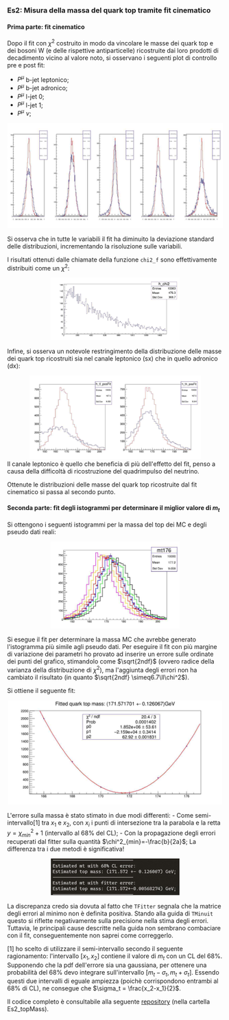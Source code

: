 ### Es2: Misura della massa del quark top tramite fit cinematico

#### Prima parte: fit cinematico
Dopo il fit con $\chi^2$ costruito in modo da vincolare le masse dei quark top e dei bosoni W (e delle rispettive antiparticelle) ricostruite dai loro prodotti di decadimento vicino al valore noto, si osservano i seguenti plot di controllo pre e post fit:
- $P^\mu$ b-jet leptonico;
- $P^\mu$ b-jet adronico;
- $P^\mu$ l-jet 0;
- $P^\mu$ l-jet 1;
- $P^\mu$ $\nu$;

<center>
<img src="c_reso.jpg" alt="drawing" width="700"/>
</center>

Si osserva che in tutte le variabili il fit ha diminuito la deviazione standard delle distribuzioni, incrementando la risoluzione sulle variabili.

I risultati ottenuti dalle chiamate della funzione `chi2_f` sono effettivamente distribuiti come un $\chi^2$:
<center>
<img src="chi2_canvas.jpg" alt="drawing" width="300"/>
</center>

Infine, si osserva un notevole restringimento della distribuzione delle masse dei quark top ricostruiti sia nel canale leptonico (sx) che in quello adronico (dx):
<center>
<img src="th_tl.jpg" alt="drawing" width="400"/>
</center>
Il canale leptonico è quello che beneficia di più dell'effetto del fit, penso a causa della difficoltà di ricostruzione del quadrimpulso del neutrino.

Ottenute le distribuzioni delle masse del quark top ricostruite dal fit cinematico si passa al secondo punto.

#### Seconda parte: fit degli istogrammi per determinare il miglior valore di $m_t$

Si ottengono i seguenti istogrammi per la massa del top dei MC e degli pseudo dati reali:
<center>
<img src="c.jpg" alt="drawing" width="300"/>
</center>

Si esegue il fit per determinare la massa MC che avrebbe generato l'istogramma più simile agli pseudo dati. Per eseguire il fit con più margine di variazione dei parametri ho provato ad inserire un errore sulle ordinate dei punti del grafico, stimandolo come $\sqrt{2ndf}$ (ovvero radice della varianza della distribuzione di $\chi^2$), ma l'aggiunta degli errori non ha cambiato il risultato (in quanto $\sqrt{2ndf} \simeq6.7\ll\chi^2$).

Si ottiene il seguente fit:
<center>
<img src="chi2_cv.jpg" alt="drawing" width="500"/>
</center>

L'errore sulla massa è stato stimato in due modi differenti:
    - Come semi-intervallo[1] tra $x_1$ e $x_2$, con $x_i$ i punti di intersezione tra la parabola e la retta $y = \chi^2_{min}+1$ (intervallo al 68% del CL);
    - Con la propagazione degli errori recuperati dal fitter sulla quantità $\chi^2_{min}=-\frac{b}{2a}$;
La differenza tra i due metodi è significativa!

<center>
<img src="errors.jpg" alt="drawing" width="300"/>
</center>

La discrepanza credo sia dovuta al fatto che `TFitter` segnala che la matrice degli errori al minimo non è definita positiva. Stando alla guida di `TMinuit` questo si riflette negativamente sulla precisione nella stima degli errori. Tuttavia, le principali cause descritte nella guida non sembrano combaciare con il fit, conseguentemente non saprei come correggerlo.

[1] ho scelto di utilizzare il semi-intervallo secondo il seguente ragionamento: l'intervallo $[x_1,x_2]$ contiene il valore di $m_{t}$ con un CL del 68%. Supponendo che la pdf dell'errore sia una gaussiana, per ottenere una probabilità del 68% devo integrare sull'intervallo $[m_t - \sigma_t , m_t + \sigma_t]$. Essendo questi due intervalli di eguale ampiezza (poichè corrispondono entrambi al 68% di CL), ne consegue che $\sigma_t = \frac{x_2-x_1}{2}$.

Il codice completo è consultabile alla seguente [repository](https://github.com/LucioDerin/Collider) (nella cartella Es2_topMass).